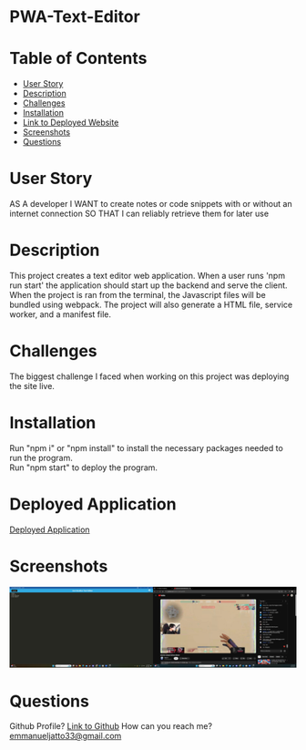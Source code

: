 # PWA-Text-Editor

# Table of Contents
- [User Story](#user-story)
- [Description](#description)
- [Challenges](#challenges)
- [Installation](#installation)
- [Link to Deployed Website](#deployed-application)
- [Screenshots](#screenshots)
- [Questions](#questions)

# User Story
AS A developer
I WANT to create notes or code snippets with or without an internet connection
SO THAT I can reliably retrieve them for later use

# Description
This project creates a text editor web application.  When a user runs 'npm run start' the application should start up the backend and serve the client.  When the project is ran from the terminal, the Javascript files will be bundled using webpack.  The project will also generate a HTML file, service worker, and a manifest file.

# Challenges 
The biggest challenge I faced when working on this project was deploying the site live.  

# Installation 
Run "npm i" or "npm install" to install the necessary packages needed to run the program.  
Run "npm start" to deploy the program.

# Deployed Application
[Deployed Application](https://pwa-text-editor-pkvg.onrender.com)

# Screenshots
![Screenshot](./assets/screenshot-1.jpg)

# Questions
Github Profile?
[Link to Github](https://www.github.com/EmmanuelJatto)
How can you reach me?
emmanueljatto33@gmail.com